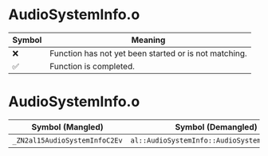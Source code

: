 # AudioSystemInfo.o
| Symbol | Meaning 
| ------------- | ------------- 
| :x: | Function has not yet been started or is not matching. 
| :white_check_mark: | Function is completed. 


# AudioSystemInfo.o
| Symbol (Mangled) | Symbol (Demangled) | Decompiled? |
| ------------- |  ------------- | ------------- |
| `_ZN2al15AudioSystemInfoC2Ev` | `al::AudioSystemInfo::AudioSystemInfo(void)` | :white_check_mark: |
